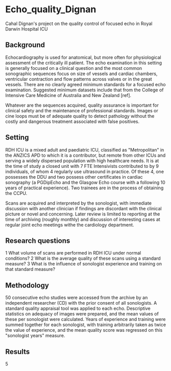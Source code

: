 # Echo_quality_Dignan
Cahal Dignan's project on the quality control of focused echo in Royal Darwin Hospital ICU

## Background
Echocardiography is used for anatomical, but more often for physiological assessment of the critically ill patient. The echo examination in this setting is generally focused on a clinical question and the most common sonographic sequences focus on size of vessels and cardiac chambers, ventricular contraction and flow patterns across valves or in the great vessels. There are no clearly agreed minimum standards for a focused echo examination. Suggested minimum datasets include that from the College of Intensive Care Medicine of Australia and New Zealand [ref].

Whatever are the sequences acquired, quality assurance is important for clinical safety and the maintenance of professional standards. Images or cine loops must be of adequate quality to detect pathology without the costly and dangerous treatment associated with false positives.

## Setting
RDH ICU is a mixed adult and paediatric ICU, classified as "Metropolitan" in the ANZICS APD to which it is a contributor, but remote from other ICUs and serving a widely dispersed population with high healthcare needs. It is at the time of study a closed unit with 7 FTE Intensivists contributed to by 9 individuals, of whom 4 regularly use ultrasound in practice. Of these 4, one possesses the DDU and two possess other certificates in cardiac sonography (a PGDipEcho and the Glasgow Echo course with a following 10 years of practical experience). Two trainees are in the process of obtaining the CCPU.

Scans are acquired and interpreted by the sonologist, with immediate discussion with another clinician if findings are discordant with the clinical picture or novel and concerning. Later review is limited to reporting at the time of archiving (roughly monthly) and discussion of interesting cases at regular joint echo meetings withe the cardiology department.

## Research questions
1 What volume of scans are performed in RDH ICU under normal conditions?
2 What is the average quality of these scans using a standard measure?
3 What is the influence of sonologist experience and training on that standard measure?

## Methodology 
50 consecutive echo studies were accessed from the archive by an independent researcher (CD) with the prior consent of all sonologists. A standard quality appraisal tool was applied to each echo. Descriptive statistics on adequacy of images were prepared, and the mean values of these per sonologist were calculated. Years of experience and training were summed together for each sonologist, with training arbitrarily taken as twice the value of experience, and the mean quality score was regressed on this "sonologist years" measure.

## Results
5